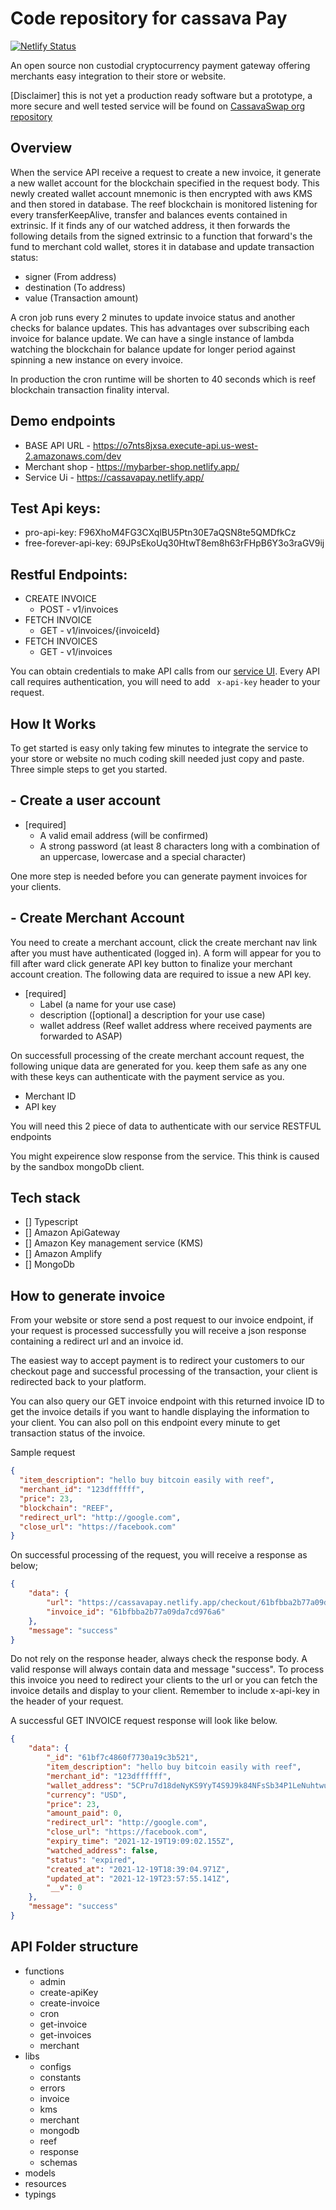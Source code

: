 # Code repository for cassava Pay

[![Netlify Status](https://api.netlify.com/api/v1/badges/97533f6f-5bb3-48d0-9a3e-56c159986c37/deploy-status)](https://app.netlify.com/sites/cassavapay/deploys)

An open source non custodial cryptocurrency payment gateway offering merchants easy integration to their store or website.

[Disclaimer] this is not yet a production ready software but a prototype, a more secure and well tested service will be found on [CassavaSwap org repository](https://github.com/cassavaswap)

## Overview

When the service API receive a request to create a new invoice, it generate a new wallet account for the blockchain specified in the request body.
This newly created wallet account mnemonic is then encrypted with aws KMS and then stored in database.
The reef blockchain is monitored listening for every transferKeepAlive, transfer and balances events contained in extrinsic. If it finds any of our watched address, it then forwards the following details from the signed extrinsic to a function that forward's the fund to merchant cold wallet, stores it in database and update transaction status:

- signer (From address)
- destination (To address)
- value (Transaction amount)

A cron job runs every 2 minutes to update invoice status and another checks for balance updates. This has advantages over subscribing each invoice for balance update.
We can have a single instance of lambda watching the blockchain for balance update for longer period against spinning a new instance on every invoice.

In production the cron runtime will be shorten to 40 seconds which is reef blockchain transaction finality interval.

## Demo endpoints

- BASE API URL - https://o7nts8jxsa.execute-api.us-west-2.amazonaws.com/dev
- Merchant shop - https://mybarber-shop.netlify.app/
- Service Ui - https://cassavapay.netlify.app/

## Test Api keys:

- pro-api-key: F96XhoM4FG3CXqlBU5Ptn30E7aQSN8te5QMDfkCz
- free-forever-api-key: 69JPsEkoUq30HtwT8em8h63rFHpB6Y3o3raGV9ij

## Restful Endpoints:

- CREATE INVOICE
  - POST - v1/invoices
- FETCH INVOICE
  - GET - v1/invoices/{invoiceId}
- FETCH INVOICES
  - GET - v1/invoices

You can obtain credentials to make API calls from our [service UI](https://cassavapay.netlify.app). Every API call requires authentication, you will need to add ` x-api-key` header to your request.

## How It Works

To get started is easy only taking few minutes to integrate the service to your store or website no much coding skill needed just copy and paste. Three simple steps to get you started.

## - Create a user account

- [required]
  - A valid email address (will be confirmed)
  - A strong password (at least 8 characters long with a combination of an uppercase, lowercase and a special character)

One more step is needed before you can generate payment invoices for your clients.

## - Create Merchant Account

You need to create a merchant account, click the create merchant nav link after you must have authenticated (logged in). A form will appear for you to fill after ward click generate API key button to finalize your merchant account creation. The following data are required to issue a new API key.

- [required]
  - Label (a name for your use case)
  - description ([optional] a description for your use case)
  - wallet address (Reef wallet address where received payments are forwarded to ASAP)

On successfull processing of the create merchant account request, the following unique data are generated for you. keep them safe as any one with these keys can authenticate with the payment service as you.

- Merchant ID
- API key

You will need this 2 piece of data to authenticate with our service RESTFUL endpoints

You might expeirence slow response from the service. This think is caused by the sandbox mongoDb client.

## Tech stack

- [] Typescript
- [] Amazon ApiGateway
- [] Amazon Key management service (KMS)
- [] Amazon Amplify
- [] MongoDb

## How to generate invoice

From your website or store send a post request to our invoice endpoint, if your request is processed successfully you will receive a json response containing a redirect url and an invoice id.

The easiest way to accept payment is to redirect your customers to our checkout page and successful processing of the transaction, your client is redirected back to your platform.

You can also query our GET invoice endpoint with this returned invoice ID to get the invoice details if you want to handle displaying the information to your client. You can also poll on this endpoint every minute to get transaction status of the invoice.

Sample request

```JSON
{
  "item_description": "hello buy bitcoin easily with reef",
  "merchant_id": "123dffffff",
  "price": 23,
  "blockchain": "REEF",
  "redirect_url": "http://google.com",
  "close_url": "https://facebook.com"
}
```

On successful processing of the request, you will receive a response as below;

```JSON
{
    "data": {
        "url": "https://cassavapay.netlify.app/checkout/61bfbba2b77a09da7cd976a6",
        "invoice_id": "61bfbba2b77a09da7cd976a6"
    },
    "message": "success"
}
```

Do not rely on the response header, always check the response body. A valid response will always contain data and message "success".
To process this invoice you need to redirect your clients to the url or you can fetch the invoice details and display to your client.
Remember to include x-api-key in the header of your request.

A successful GET INVOICE request response will look like below.

```JSON
{
    "data": {
        "_id": "61bf7c4860f7730a19c3b521",
        "item_description": "hello buy bitcoin easily with reef",
        "merchant_id": "123dffffff",
        "wallet_address": "5CPru7d18deNyKS9YyT4S9J9k84NFsSb34P1LeNuhtwue3Wx",
        "currency": "USD",
        "price": 23,
        "amount_paid": 0,
        "redirect_url": "http://google.com",
        "close_url": "https://facebook.com",
        "expiry_time": "2021-12-19T19:09:02.155Z",
        "watched_address": false,
        "status": "expired",
        "created_at": "2021-12-19T18:39:04.971Z",
        "updated_at": "2021-12-19T23:57:55.141Z",
        "__v": 0
    },
    "message": "success"
}
```

## API Folder structure

- functions
  - admin
  - create-apiKey
  - create-invoice
  - cron
  - get-invoice
  - get-invoices
  - merchant
- libs
  - configs
  - constants
  - errors
  - invoice
  - kms
  - merchant
  - mongodb
  - reef
  - response
  - schemas
- models
- resources
- typings
